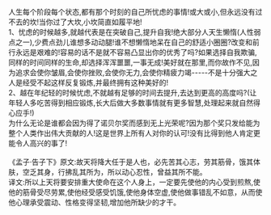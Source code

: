 人生每个阶段每个状态,都有那个时刻的自己所忧虑的事情!或大或小,但永远没有过不去的坎!当你过了大坎,小坎简直如履平地!<br>
1、忧虑的时候越多,就越代表是在突破自己,提升自我!绝大部分人天生懒惰(人性弱点之一),少费点劲儿谁想多动动腿!谁不想懒惰地呆在自己的舒适小圈圈?改变和前行永远是艰难的!容易的话不是就不容易凸显出你的优秀了吗?如果选择自我欺骗,同样的时间同样的生命,却选择浑浑噩噩,一事无成!美好就在那里,而你故作不见,因为追求会使你皱眉,会使你挫败,会使你无力,会使你精疲力竭-----不是十分强大之人是经受不起这样反复锻炼,并最终拥有这种美好的!<br>
2、越在年纪轻的时候忧虑,不就越有足够的时间去提升,去达到更高的高度吗?(让年轻人多吃苦得到相应锻炼,长大后做大多数事情就有更多智慧,处理起来就自然得心应手!)<br>为什么无论是谁都会因为得了诺贝尔奖而感到无上光荣呢?因为那个奖只发给能为整个人类作出伟大贡献的人!这是世界上所有人对你的认可!没有比得到他人肯定更能令人高兴的事了!<br>
<br>
《孟子·告子下》原文:故天将降大任于是人也，必先苦其心志，劳其筋骨，饿其体肤，空乏其身，行拂乱其所为，所以动心忍性，曾益其所不能。 <br>
译文:所以上天将要安排重大使命在这个人身上，一定要先使他的内心受到煎熬,使他的筋骨受尽劳累,使他经受感受饥饿,使他身体空虚,使他做事错乱不如意，从而使他心理承受震动、性格变得坚韧,增加他所缺少的才干。<br>